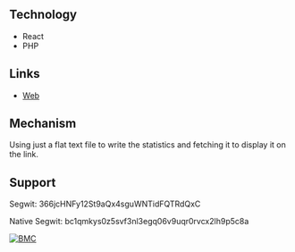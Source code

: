 Technology
---
- React
- PHP

Links
---
- [Web](https://cycling.mohit.dev)

Mechanism
---
Using just a flat text file to write the statistics and fetching it to display it on the link.

Support
---
Segwit: 366jcHNFy12St9aQx4sguWNTidFQTRdQxC

Native Segwit: bc1qmkys0z5svf3nl3egq06v9uqr0rvcx2lh9p5c8a

[![BMC](https://mohit.sgp1.digitaloceanspaces.com/cdn/bmc-button.png)](https://www.buymeacoffee.com/codeoholic)